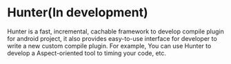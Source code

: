 # Hunter(In development)

Hunter is a fast, incremental, cachable framework to develop compile plugin for android project,
it also provides easy-to-use interface for developer to write a new custom compile plugin. For example, You can use Hunter
to develop a Aspect-oriented tool to timing your code, etc.



